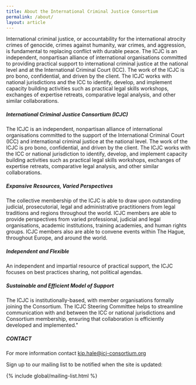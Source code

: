 ```yaml
---
title: About the International Criminal Justice Consortium
permalink: /about/
layout: article
---
```

International criminal justice, or accountability for the international atrocity crimes of genocide, crimes against humanity, war crimes, and aggression, is fundamental to replacing conflict with durable peace. The ICJC is an independent, nonpartisan alliance of international organisations committed to providing practical support to international criminal justice at the national level and at the International Criminal Court (ICC). The work of the ICJC is pro bono, confidential, and driven by the client. The ICJC works with national jurisdictions and the ICC to identify, develop, and implement capacity building activities such as practical legal skills workshops, exchanges of expertise retreats, comparative legal analysis, and other similar collaborations.

##### International Criminal Justice Consortium (ICJC)

The ICJC is an independent, nonpartisan alliance of international organisations committed to the support of the International Criminal Court (ICC) and international criminal justice at the national level. The work of the ICJC is pro bono, confidential, and driven by the client. The ICJC works with the ICC or national jurisdiction to identify, develop, and implement capacity building activities such as practical legal skills workshops, exchanges of expertise retreats, comparative legal analysis, and other similar collaborations.
 
##### Expansive Resources, Varied Perspectives

The collective membership of the ICJC is able to draw upon outstanding judicial, prosecutorial, legal and administrative practitioners from legal traditions and regions throughout the world. ICJC members are able to provide perspectives from varied professional, judicial and legal organisations, academic institutions, training academies, and human rights groups. ICJC members also are able to convene events within The Hague, throughout Europe, and around the world.
 
##### Independent and Flexible

An independent and impartial resource of practical support, the ICJC focuses on best practices sharing, not political agendas.
 
##### Sustainable and Efficient Model of Support

The ICJC is institutionally-based, with member organisations formally joining the Consortium. The ICJC Steering Committee helps to streamline communication with and between the ICC or national jurisdictions and Consortium membership, ensuring that collaboration is efficiently developed and implemented."

##### CONTACT

For more information contact <kip.hale@icj-consortium.org>


Sign up to our mailing list to be notified when the site is updated:

{% include global/mailing-list.html %}
